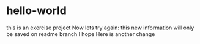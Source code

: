 # hello-world
this is an exercise project
Now lets try again: this new information will only be saved on readme branch I hope
Here is another change
